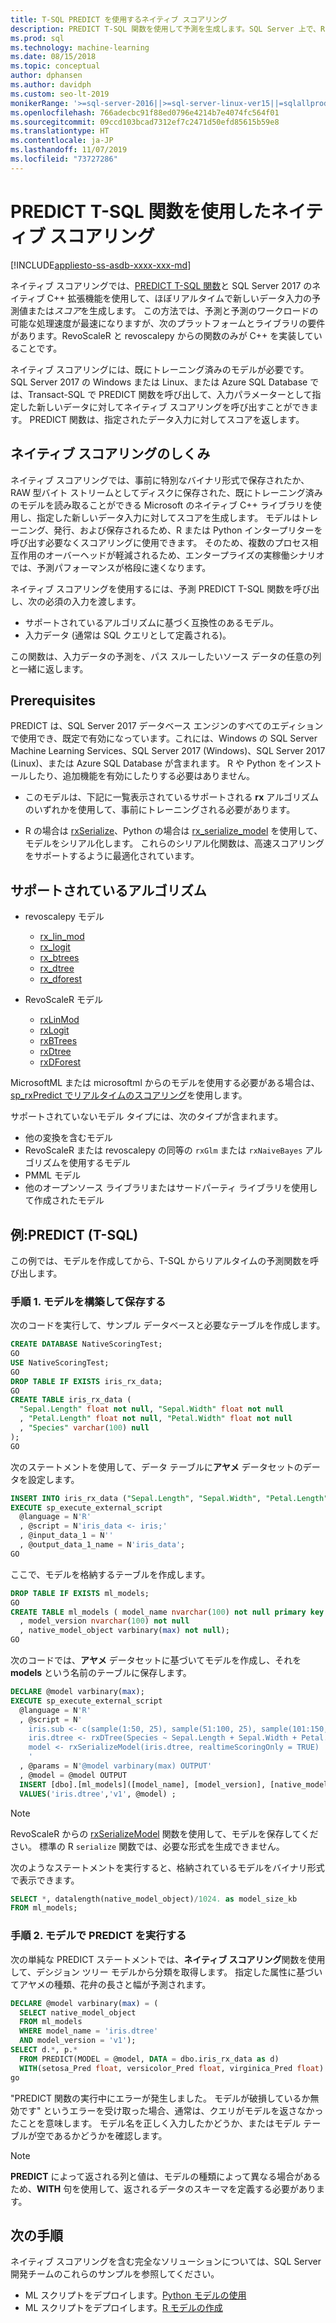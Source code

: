 ```yaml
---
title: T-SQL PREDICT を使用するネイティブ スコアリング
description: PREDICT T-SQL 関数を使用して予測を生成します。SQL Server 上で、R または Python で記述された事前にトレーニング済みのモデルに対するデータ入力をスコアリングします。
ms.prod: sql
ms.technology: machine-learning
ms.date: 08/15/2018
ms.topic: conceptual
author: dphansen
ms.author: davidph
ms.custom: seo-lt-2019
monikerRange: '>=sql-server-2016||>=sql-server-linux-ver15||=sqlallproducts-allversions'
ms.openlocfilehash: 766adecbc91f88ed0796e4214b7e4074fc564f01
ms.sourcegitcommit: 09ccd103bcad7312ef7c2471d50efd85615b59e8
ms.translationtype: HT
ms.contentlocale: ja-JP
ms.lasthandoff: 11/07/2019
ms.locfileid: "73727286"
---
```

# <a name="native-scoring-using-the-predict-t-sql-function"></a>PREDICT T-SQL 関数を使用したネイティブ スコアリング
[!INCLUDE[appliesto-ss-asdb-xxxx-xxx-md](../includes/appliesto-ss-asdb-xxxx-xxx-md.md)]

ネイティブ スコアリングでは、[PREDICT T-SQL 関数](https://docs.microsoft.com/sql/t-sql/queries/predict-transact-sql)と SQL Server 2017 のネイティブ C++ 拡張機能を使用して、ほぼリアルタイムで新しいデータ入力の予測値または*スコア*を生成します。 この方法では、予測と予測のワークロードの可能な処理速度が最速になりますが、次のプラットフォームとライブラリの要件があります。RevoScaleR と revoscalepy からの関数のみが C++ を実装していることです。

ネイティブ スコアリングには、既にトレーニング済みのモデルが必要です。 SQL Server 2017 の Windows または Linux、または Azure SQL Database では、Transact-SQL で PREDICT 関数を呼び出して、入力パラメーターとして指定した新しいデータに対してネイティブ スコアリングを呼び出すことができます。 PREDICT 関数は、指定されたデータ入力に対してスコアを返します。

## <a name="how-native-scoring-works"></a>ネイティブ スコアリングのしくみ

ネイティブ スコアリングでは、事前に特別なバイナリ形式で保存されたか、RAW 型バイト ストリームとしてディスクに保存された、既にトレーニング済みのモデルを読み取ることができる Microsoft のネイティブ C++ ライブラリを使用し、指定した新しいデータ入力に対してスコアを生成します。 モデルはトレーニング、発行、および保存されるため、R または Python インタープリターを呼び出す必要なくスコアリングに使用できます。 そのため、複数のプロセス相互作用のオーバーヘッドが軽減されるため、エンタープライズの実稼働シナリオでは、予測パフォーマンスが格段に速くなります。

ネイティブ スコアリングを使用するには、予測 PREDICT T-SQL 関数を呼び出し、次の必須の入力を渡します。

+ サポートされているアルゴリズムに基づく互換性のあるモデル。
+ 入力データ (通常は SQL クエリとして定義される)。

この関数は、入力データの予測を、パス スルーしたいソース データの任意の列と一緒に返します。

## <a name="prerequisites"></a>Prerequisites

PREDICT は、SQL Server 2017 データベース エンジンのすべてのエディションで使用でき、既定で有効になっています。これには、Windows の SQL Server Machine Learning Services、SQL Server 2017 (Windows)、SQL Server 2017 (Linux)、または Azure SQL Database が含まれます。 R や Python をインストールしたり、追加機能を有効にしたりする必要はありません。

+ このモデルは、下記に一覧表示されているサポートされる **rx** アルゴリズムのいずれかを使用して、事前にトレーニングされる必要があります。

+ R の場合は [rxSerialize](https://docs.microsoft.com/machine-learning-server/r-reference/revoscaler/rxserializemodel)、Python の場合は [rx_serialize_model](https://docs.microsoft.com/machine-learning-server/python-reference/revoscalepy/rx-serialize-model) を使用して、モデルをシリアル化します。 これらのシリアル化関数は、高速スコアリングをサポートするように最適化されています。

<a name="bkmk_native_supported_algos"></a> 

## <a name="supported-algorithms"></a>サポートされているアルゴリズム

+ revoscalepy モデル

  + [rx_lin_mod](https://docs.microsoft.com/machine-learning-server/python-reference/revoscalepy/rx-lin-mod)
  + [rx_logit](https://docs.microsoft.com/machine-learning-server/python-reference/revoscalepy/rx-logit) 
  + [rx_btrees](https://docs.microsoft.com/machine-learning-server/python-reference/revoscalepy/rx-btrees) 
  + [rx_dtree](https://docs.microsoft.com/machine-learning-server/python-reference/revoscalepy/rx-dtree) 
  + [rx_dforest](https://docs.microsoft.com/machine-learning-server/python-reference/revoscalepy/rx-dforest) 

+ RevoScaleR モデル

  + [rxLinMod](https://docs.microsoft.com/r-server/r-reference/revoscaler/rxlinmod)
  + [rxLogit](https://docs.microsoft.com/r-server/r-reference/revoscaler/rxlogit)
  + [rxBTrees](https://docs.microsoft.com/r-server/r-reference/revoscaler/rxbtrees)
  + [rxDtree](https://docs.microsoft.com/r-server/r-reference/revoscaler/rxdtree)
  + [rxDForest](https://docs.microsoft.com/r-server/r-reference/revoscaler/rxdforest)

MicrosoftML または microsoftml からのモデルを使用する必要がある場合は、[sp_rxPredict でリアルタイムのスコアリング](real-time-scoring.md)を使用します。

サポートされていないモデル タイプには、次のタイプが含まれます。

+ 他の変換を含むモデル
+ RevoScaleR または revoscalepy の同等の `rxGlm` または `rxNaiveBayes` アルゴリズムを使用するモデル
+ PMML モデル
+ 他のオープンソース ライブラリまたはサードパーティ ライブラリを使用して作成されたモデル

## <a name="example-predict-t-sql"></a>例:PREDICT (T-SQL)

この例では、モデルを作成してから、T-SQL からリアルタイムの予測関数を呼び出します。

### <a name="step-1-prepare-and-save-the-model"></a>手順 1. モデルを構築して保存する

次のコードを実行して、サンプル データベースと必要なテーブルを作成します。

```sql
CREATE DATABASE NativeScoringTest;
GO
USE NativeScoringTest;
GO
DROP TABLE IF EXISTS iris_rx_data;
GO
CREATE TABLE iris_rx_data (
  "Sepal.Length" float not null, "Sepal.Width" float not null
  , "Petal.Length" float not null, "Petal.Width" float not null
  , "Species" varchar(100) null
);
GO
```

次のステートメントを使用して、データ テーブルに**アヤメ** データセットのデータを設定します。

```sql
INSERT INTO iris_rx_data ("Sepal.Length", "Sepal.Width", "Petal.Length", "Petal.Width" , "Species")
EXECUTE sp_execute_external_script
  @language = N'R'
  , @script = N'iris_data <- iris;'
  , @input_data_1 = N''
  , @output_data_1_name = N'iris_data';
GO
```

ここで、モデルを格納するテーブルを作成します。

```sql
DROP TABLE IF EXISTS ml_models;
GO
CREATE TABLE ml_models ( model_name nvarchar(100) not null primary key
  , model_version nvarchar(100) not null
  , native_model_object varbinary(max) not null);
GO
```

次のコードでは、**アヤメ** データセットに基づいてモデルを作成し、それを **models** という名前のテーブルに保存します。

```sql
DECLARE @model varbinary(max);
EXECUTE sp_execute_external_script
  @language = N'R'
  , @script = N'
    iris.sub <- c(sample(1:50, 25), sample(51:100, 25), sample(101:150, 25))
    iris.dtree <- rxDTree(Species ~ Sepal.Length + Sepal.Width + Petal.Length + Petal.Width, data = iris[iris.sub, ])
    model <- rxSerializeModel(iris.dtree, realtimeScoringOnly = TRUE)
    '
  , @params = N'@model varbinary(max) OUTPUT'
  , @model = @model OUTPUT
  INSERT [dbo].[ml_models]([model_name], [model_version], [native_model_object])
  VALUES('iris.dtree','v1', @model) ;
```

> [!NOTE] 
> RevoScaleR からの [rxSerializeModel](https://docs.microsoft.com/machine-learning-server/r-reference/revoscaler/rxserializemodel) 関数を使用して、モデルを保存してください。 標準の R `serialize` 関数では、必要な形式を生成できません。

次のようなステートメントを実行すると、格納されているモデルをバイナリ形式で表示できます。

```sql
SELECT *, datalength(native_model_object)/1024. as model_size_kb
FROM ml_models;
```

### <a name="step-2-run-predict-on-the-model"></a>手順 2. モデルで PREDICT を実行する

次の単純な PREDICT ステートメントでは、**ネイティブ スコアリング**関数を使用して、デシジョン ツリー モデルから分類を取得します。 指定した属性に基づいてアヤメの種類、花弁の長さと幅が予測されます。

```sql
DECLARE @model varbinary(max) = (
  SELECT native_model_object
  FROM ml_models
  WHERE model_name = 'iris.dtree'
  AND model_version = 'v1');
SELECT d.*, p.*
  FROM PREDICT(MODEL = @model, DATA = dbo.iris_rx_data as d)
  WITH(setosa_Pred float, versicolor_Pred float, virginica_Pred float) as p;
go
```

"PREDICT 関数の実行中にエラーが発生しました。 モデルが破損しているか無効です" というエラーを受け取った場合、通常は、クエリがモデルを返さなかったことを意味します。 モデル名を正しく入力したかどうか、またはモデル テーブルが空であるかどうかを確認します。

> [!NOTE]
> **PREDICT** によって返される列と値は、モデルの種類によって異なる場合があるため、**WITH** 句を使用して、返されるデータのスキーマを定義する必要があります。

## <a name="next-steps"></a>次の手順

ネイティブ スコアリングを含む完全なソリューションについては、SQL Server 開発チームのこれらのサンプルを参照してください。

+ ML スクリプトをデプロイします。[Python モデルの使用](https://microsoft.github.io/sql-ml-tutorials/python/rentalprediction/step/3.html)
+ ML スクリプトをデプロイします。[R モデルの作成](https://microsoft.github.io/sql-ml-tutorials/R/rentalprediction/step/3.html)